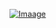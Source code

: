 [![Imaage](https://github.com/Kingbultsea/blob/master/image.png?raw=true)](https://github.com/Kingbultsea)
